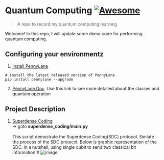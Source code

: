 <!--
 * @Author: Zitian(Daniel) Tong
 * @Date: 2020-10-17 17:30:56
 * @LastEditTime: 2020-10-17 17:47:05
 * @LastEditors: Zitian(Daniel) Tong
 * @Description: 
 * @FilePath: /Quantum_Computing/README.md
-->
# Quantum Computing [![Awesome](https://cdn.rawgit.com/sindresorhus/awesome/d7305f38d29fed78fa85652e3a63e154dd8e8829/media/badge.svg)](https://github.com/sindresorhus/awesome#readme)
> A repo to record my quantum computing learning

Welcome! In this repo, I will update some demo code for performing quantum computing.

## Configuring your environmentz

1. [Install PennyLane](https://pennylane.ai/qml/)

```shell
# install the latest released version of PennyLane
pip install pennylane --upgrade
```

2. [PennyLane Doc](https://pennylane.readthedocs.io/en/stable/code/qml.html): Use this link to see more detailed about the classes and quantum operation


## Project Description
1. [Superdense Coding](superdense_coding/main.py) </br>
-> goto **superdense_coding/main.py**  </br> </br>
This script demostrate the Superdense Coding(SDC) protocol. Simlate the process of the SDC protocol.
Below is graphic representation of the SDC. In a nutshell, using single qubit to send two classical bit information!!!
![image](https://user-images.githubusercontent.com/26049843/96356205-1ea6ed00-10a0-11eb-8136-98f572050211.png)
